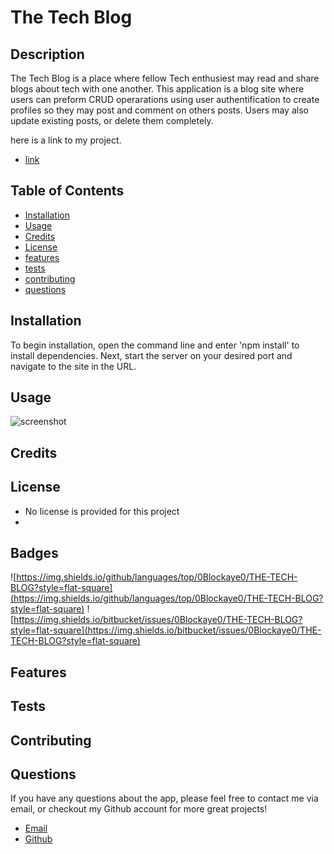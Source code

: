 
  # The Tech Blog

  ## Description 

  The Tech Blog is a place where fellow Tech enthusiest may read and share blogs about tech with one another. This application is a blog site where users can preform CRUD operarations using user authentification to create profiles so they may post and comment on others posts. Users may also update existing posts, or delete them completely.

  here is a link to my project.
  
  * [link](undefined)

  ## Table of Contents

  * [Installation](#installation)
  * [Usage](#usage)
  * [Credits](#credits)
  * [License](#license)
  * [features](#features)
  * [tests](#tests)
  * [contributing](#contributing)
  * [questions](#questions)
  

  ## Installation

  To begin installation, open the command line and enter 'npm install' to install dependencies. Next, start the server on your desired port and navigate to the site in the URL.


  ## Usage

  ![screenshot](/assets/images/screenshot.png)


  ## Credits

  


  ## License

  * No license is provided for this project
  * 

  ## Badges
  
  ![https://img.shields.io/github/languages/top/0Blockaye0/THE-TECH-BLOG?style=flat-square](https://img.shields.io/github/languages/top/0Blockaye0/THE-TECH-BLOG?style=flat-square) 
  ![https://img.shields.io/bitbucket/issues/0Blockaye0/THE-TECH-BLOG?style=flat-square](https://img.shields.io/bitbucket/issues/0Blockaye0/THE-TECH-BLOG?style=flat-square) 

  ## Features

  


  ## Tests

  


  ## Contributing

  


  ## Questions

  If you have any questions about the app, 
  please feel free to contact me via email, 
  or checkout my Github account for more 
  great projects! 

  * [Email](mailto:blake.austin.dev@gmail.com)
  * [Github](https://github.com/0Blockaye0)




